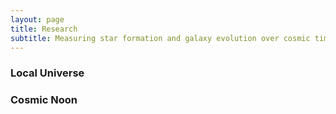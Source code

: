 ```yaml
---
layout: page
title: Research
subtitle: Measuring star formation and galaxy evolution over cosmic time at radio frequencies.
---
```


### Local Universe

### Cosmic Noon
